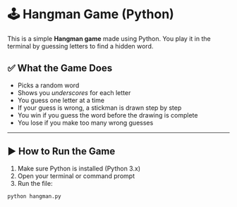 # 🕹️ Hangman Game (Python)

This is a simple **Hangman game** made using Python. You play it in the terminal by guessing letters to find a hidden word.


## ✅ What the Game Does

- Picks a random word
- Shows you _underscores_ for each letter
- You guess one letter at a time
- If your guess is wrong, a stickman is drawn step by step
- You win if you guess the word before the drawing is complete
- You lose if you make too many wrong guesses

---

## ▶️ How to Run the Game

1. Make sure Python is installed (Python 3.x)
2. Open your terminal or command prompt
3. Run the file:

```bash
python hangman.py
